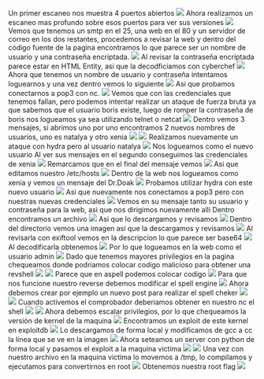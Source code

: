 Un primer escaneo nos muestra 4 puertos abiertos
![](../../Images/Pasted%20image%2020231114205700.png)
Ahora realizamos un escaneo mas profundo sobre esos puertos para ver sus versiones
![](../../Images/Pasted%20image%2020231114212136.png)
Vemos que tenemos un smtp en el 25, una web en el 80 y un servidor de correo en los dos restantes, procedemos a revisar la web y dentro del código fuente de la pagina encontramos lo que parece ser un nombre de usuario y una contraseña encriptada.
![](../../Images/Pasted%20image%2020231114212509.png)
Al revisar la contraseña encriptada parece estar en HTML Entity, asi que la decodficiamos con cyberchef
![](../../Images/Pasted%20image%2020231114213255.png)
Ahora que tenemos un nombre de usuario y contraseña intentamos loguearnos y una vez dentro vemos lo siguiente
![](../../Images/Pasted%20image%2020231114214307.png)
Asi que probamos conectarnos a pop3 con nc.
![](../../Images/Pasted%20image%2020231114214418.png)
Vemos que con las credenciales que tenemos fallan, pero podemos intentar realizar un ataque de fuerza bruta ya que sabemos que el usuario boris existe, luego de romper la contraseña de boris nos logueamos ya sea utilizando telnet o netcat
![](../../Images/Pasted%20image%2020231114220753.png)
Dentro vemos 3 mensajes, si abrimos uno por uno encontramos 2 nuevos nombres de usuarios, uno es natalya y otro xenia
![](../../Images/Pasted%20image%2020231114220831.png)
![](../../Images/Pasted%20image%2020231114220840.png)
Realizamos nuevamente un ataque con hydra pero al usuario natalya
![](../../Images/Pasted%20image%2020231114220713.png)
Nos logueamos como el nuevo usuario
Al ver sus mensajes en el segundo conseguimos las credenciales de xenia
![](../../Images/Pasted%20image%2020231114221102.png)
Remarcamos que en el final del mensaje vemos
![](../../Images/Pasted%20image%2020231114221241.png)
Asi que editamos nuestro /etc/hosts
![](../../Images/Pasted%20image%2020231114221336.png)
Dentro de la web nos logueamos como xenia y vemos un mensaje del Dr.Doak
![](../../Images/Pasted%20image%2020231115104757.png)
Probamos utilizar hydra con este nuevo usuario
![](../../Images/Pasted%20image%2020231115104823.png)
Asi que nuevamente nos conectamos a pop3 pero con nuestras nuevas credenciales
![](../../Images/Pasted%20image%2020231115104913.png)
Vemos en su mensaje tanto su usuario y contraseña para la web, asi que nos dirigimos nuevamente alli
Dentro encontramos un archivo
![](../../Images/Pasted%20image%2020231115105116.png)
Asi que lo descargamos y revisamos 
![](../../Images/Pasted%20image%2020231115105153.png)
Dentro del directorio vemos una imagen asi que la descargamos y revisamos
![](../../Images/Pasted%20image%2020231115105317.png)
Al revisarla con exiftool vemos en la descripcion lo que parece ser base64
![](../../Images/Pasted%20image%2020231115105405.png)
Al decodificarla obtenemos 
![](../../Images/Pasted%20image%2020231115105441.png)
Por lo que logueamos en la web como el usuario admin
![](../../Images/Pasted%20image%2020231115105623.png)
Dado que tenemos mayores privilegios en la pagina chequeamos donde podriamos colocar codigo malicioso para obtener una revshell
![](../../Images/Pasted%20image%2020231115110443.png)
![](../../Images/Pasted%20image%2020231115110455.png)
Parece que en aspell podemos colocar codigo
![](../../Images/Pasted%20image%2020231115110750.png)
Para que nos funcione nuestro reverse debemos modificar el spell engine
![](../../Images/Pasted%20image%2020231115110903.png)
Ahora debemos crear por ejemplo un nuevo post para realizar el spell cheker
![](../../Images/Pasted%20image%2020231115111052.png)
![](../../Images/Pasted%20image%2020231115111141.png)
Cuando activemos el comprobador deberiamos obtener en nuestro nc el shell
![](../../Images/Pasted%20image%2020231115111204.png)
![](../../Images/Pasted%20image%2020231115111221.png)
Ahora debemos escalar privilegios, por lo que chequeamos la versión de kernel de la maquina
![](../../Images/Pasted%20image%2020231115113231.png)
Encontramos un exploit de este kernel en exploitdb
![](../../Images/Pasted%20image%2020231115113905.png)
Lo descargamos de forma local y modificamos de gcc a cc la linea que se ve en la imagen
![](../../Images/Pasted%20image%2020231115113842.png)
Ahora seteamos un server con python de forma local y pasamos el exploit a la maquina victima
![](../../Images/Pasted%20image%2020231115114126.png)
![](../../Images/Pasted%20image%2020231115114133.png)
Una vez con nuestro archivo en la maquina victima lo movemos a /tmp, lo compilamos y ejecutamos para convertirnos en root
![](../../Images/Pasted%20image%2020231115115013.png)
Obtenemos nuestra root flag
![](../../Images/Pasted%20image%2020231115115125.png)
